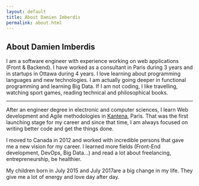 ```yaml
---
layout: default
title: About Damien Imberdis
permalink: about.html
---
```


## About Damien Imberdis

I am a software engineer with experience working on web applications (Front & Backend). I have worked as a consultant in Paris during 3 years and in startups in Ottawa during 4 years. I love learning about programming languages and new technologies. I am actually going deeper in functional programming and learning Big Data. If I am not coding, I like travelling, watching sport games, reading technical and philosophical books. 

---

After an engineer degree in electronic and computer sciences, I learn Web development and Agile methodologies in [Kantena](http://kantena.com), Paris. That was the first launching stage for my career and since that time, I am always focused on writing better code and get the things done.

I moved to Canada in 2012 and worked with incredible persons that gave me a new vision for my career. I learned more fields (Front-End development, DevOps, Big Data...) and read a lot about freelancing, entrepreneurship, be healthier. 

My children born in July 2015 and July 2017are a big change in my life. They give me a lot of energy and love day after day. 